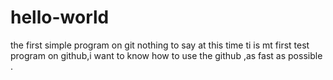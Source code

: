 # hello-world
the first simple program on git
nothing to say at this time
ti is mt first test program on github,i want to know how to use the github ,as fast as possible .

